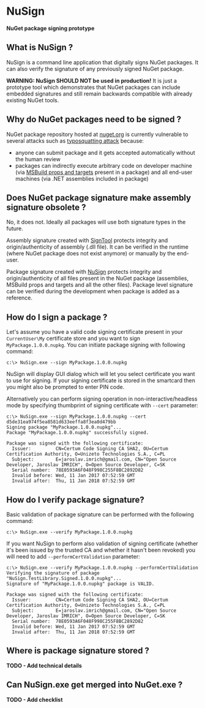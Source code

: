 NuSign
=============
**NuGet package signing prototype**

## What is NuSign ?

NuSign is a command line application that digitally signs NuGet packages. It can also verify the signature of any previously signed NuGet package.

**WARNING: NuSign SHOULD NOT be used in production!** It is just a prototype tool which demonstrates that NuGet packages can include embedded signatures and still remain backwards compatible with already existing NuGet tools.

## Why do NuGet packages need to be signed ?

NuGet package repository hosted at [nuget.org](https://www.nuget.org) is currently vulnerable to several attacks such as [typosquatting attack](https://github.com/NuGet/Home/issues/2974) because:

- anyone can submit package and it gets accepted automatically without the human review
- packages can indirectly execute arbitrary code on developer machine (via [MSBuild props and targets](https://docs.microsoft.com/en-us/nuget/create-packages/creating-a-package#including-msbuild-props-and-targets-in-a-package) present in a package) and all end-user machines (via .NET assemblies included in package)

## Does NuGet package signature make assembly signature obsolete ?

No, it does not. Ideally all packages will use both signature types in the future.

Assembly signature created with [SignTool](https://msdn.microsoft.com/en-us/library/windows/desktop/aa387764(v=vs.85).aspx)
protects integrity and origin/authenticity of assembly (.dll file). It can be verified in the runtime (where NuGet package does not exist anymore) or manually by the end-user.

Package signature created with [NuSign](https://github.com/jariq/NuSign) protects integrity and origin/authenticity of all files present in the NuGet package (assemblies, MSBuild props and targets and all the other files). Package level signature can be verified during the development when package is added as a reference.

## How do I sign a package ?

Let's assume you have a valid code signing certificate present in your `CurrentUser\My` certificate store and you want to sign `MyPackage.1.0.0.nupkg`. You can initiate package signing with following command:

    c:\> NuSign.exe --sign MyPackage.1.0.0.nupkg

NuSign will display GUI dialog which will let you select certificate you want to use for signing. If your signing certificate is stored in the smartcard then you might also be prompted to enter PIN code.

Alternatively you can perform signing operation in non-interactive/headless mode by specifying thumbprint of signing certificate with `--cert` parameter:

    c:\> NuSign.exe --sign MyPackage.1.0.0.nupkg --cert d5de31ea974f5ea8581d633eeffa8f3ea0d479bb
    Signing package "MyPackage.1.0.0.nupkg"...
    Package "MyPackage.1.0.0.nupkg" successfully signed.

    Package was signed with the following certificate:
      Issuer:         CN=Certum Code Signing CA SHA2, OU=Certum Certification Authority, O=Unizeto Technologies S.A., C=PL
      Subject:        E=jaroslav.imrich@gmail.com, CN="Open Source Developer, Jaroslav IMRICH", O=Open Source Developer, C=SK
      Serial number:  78E0593A6F048F998C255F8BC2892D82
      Invalid before: Wed, 11 Jan 2017 07:52:59 GMT
      Invalid after:  Thu, 11 Jan 2018 07:52:59 GMT

## How do I verify package signature?

Basic validation of package signature can be performed with the following command:

    c:\> NuSign.exe --verify MyPackage.1.0.0.nupkg

If you want NuSign to perform also validation of signing certificate (whether it's been issued by the trusted CA and whether it hasn't been revoked) you will need to add `--performCertValidation` parameter:

    c:\> NuSign.exe --verify MyPackage.1.0.0.nupkg --performCertValidation
    Verifying the signature of package "NuSign.TestLibrary.Signed.1.0.0.nupkg"...
    Signature of "MyPackage.1.0.0.nupkg" package is VALID.

    Package was signed with the following certificate:
      Issuer:         CN=Certum Code Signing CA SHA2, OU=Certum Certification Authority, O=Unizeto Technologies S.A., C=PL
      Subject:        E=jaroslav.imrich@gmail.com, CN="Open Source Developer, Jaroslav IMRICH", O=Open Source Developer, C=SK
      Serial number:  78E0593A6F048F998C255F8BC2892D82
      Invalid before: Wed, 11 Jan 2017 07:52:59 GMT
      Invalid after:  Thu, 11 Jan 2018 07:52:59 GMT

## Where is package signature stored ?

**TODO - Add technical details**

## Can NuSign.exe get merged into NuGet.exe ?

**TODO - Add checklist**